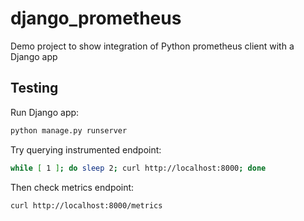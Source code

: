 # django_prometheus
Demo project to show integration of Python prometheus client with a Django app

## Testing
Run Django app:
```bash
python manage.py runserver
```

Try querying instrumented endpoint:
```bash
while [ 1 ]; do sleep 2; curl http://localhost:8000; done
```

Then check metrics endpoint:
```bash
curl http://localhost:8000/metrics
```

